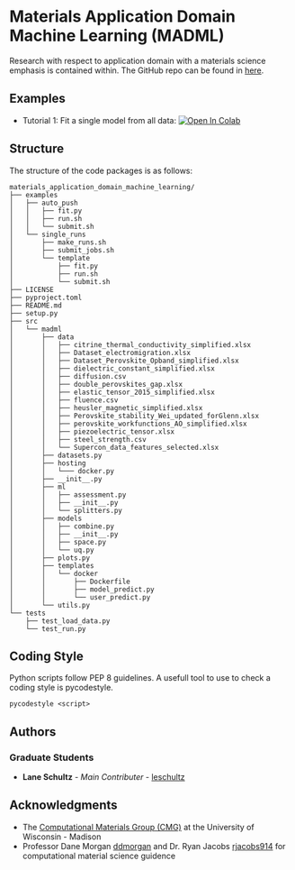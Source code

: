 # Materials Application Domain Machine Learning (MADML)

Research with respect to application domain with a materials science emphasis is contained within. The GitHub repo can be found in [here](https://github.com/leschultz/application_domain.git).

## Examples

* Tutorial 1: Fit a single model from all data: [![Open In Colab](https://colab.research.google.com/assets/colab-badge.svg)](https://colab.research.google.com/github/materials_application_domain_machine_learning/examples/jupyter/tutorial_1.ipynb)


## Structure
The structure of the code packages is as follows:

```
materials_application_domain_machine_learning/
├── examples
│   ├── auto_push
│   │   ├── fit.py
│   │   ├── run.sh
│   │   └── submit.sh
│   └── single_runs
│       ├── make_runs.sh
│       ├── submit_jobs.sh
│       └── template
│           ├── fit.py
│           ├── run.sh
│           └── submit.sh
├── LICENSE
├── pyproject.toml
├── README.md
├── setup.py
├── src
│   └── madml
│       ├── data
│       │   ├── citrine_thermal_conductivity_simplified.xlsx
│       │   ├── Dataset_electromigration.xlsx
│       │   ├── Dataset_Perovskite_Opband_simplified.xlsx
│       │   ├── dielectric_constant_simplified.xlsx
│       │   ├── diffusion.csv
│       │   ├── double_perovskites_gap.xlsx
│       │   ├── elastic_tensor_2015_simplified.xlsx
│       │   ├── fluence.csv
│       │   ├── heusler_magnetic_simplified.xlsx
│       │   ├── Perovskite_stability_Wei_updated_forGlenn.xlsx
│       │   ├── perovskite_workfunctions_AO_simplified.xlsx
│       │   ├── piezoelectric_tensor.xlsx
│       │   ├── steel_strength.csv
│       │   └── Supercon_data_features_selected.xlsx
│       ├── datasets.py
│       ├── hosting
│       │   └─── docker.py
│       ├── __init__.py
│       ├── ml
│       │   ├── assessment.py
│       │   ├── __init__.py
│       │   └── splitters.py
│       ├── models
│       │   ├── combine.py
│       │   ├── __init__.py
│       │   ├── space.py
│       │   └── uq.py
│       ├── plots.py
│       ├── templates
│       │   └── docker
│       │       ├── Dockerfile
│       │       ├── model_predict.py
│       │       └── user_predict.py
│       └── utils.py
└── tests
    ├── test_load_data.py
    └── test_run.py
```

## Coding Style

Python scripts follow PEP 8 guidelines. A usefull tool to use to check a coding style is pycodestyle.

```
pycodestyle <script>
```

## Authors

### Graduate Students
* **Lane Schultz** - *Main Contributer* - [leschultz](https://github.com/leschultz)

## Acknowledgments

* The [Computational Materials Group (CMG)](https://matmodel.engr.wisc.edu/) at the University of Wisconsin - Madison
* Professor Dane Morgan [ddmorgan](https://github.com/ddmorgan) and Dr. Ryan Jacobs [rjacobs914](https://github.com/rjacobs914) for computational material science guidence
